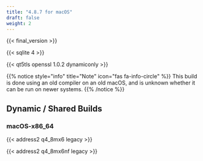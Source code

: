 ```yaml
---
title: "4.8.7 for macOS"
draft: false
weight: 2
---
```


{{< final_version >}}

{{< sqlite 4 >}}

{{< qt5tls openssl 1.0.2 dynamiconly >}}

{{% notice style="info" title="Note"  icon="fas fa-info-circle" %}}
This build is done using an old compiler on an old macOS, and is unknown whether it can be run on newer systems.
{{% /notice %}}

## Dynamic / Shared Builds

### macOS-x86_64

{{< address2 q4_8mx6 legacy >}}

{{< address2 q4_8mx6nf legacy >}}
